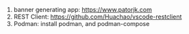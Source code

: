 1. banner generating app:  https://www.patorjk.com
2. REST Client: https://github.com/Huachao/vscode-restclient
3. Podman: install podman, and podman-compose
